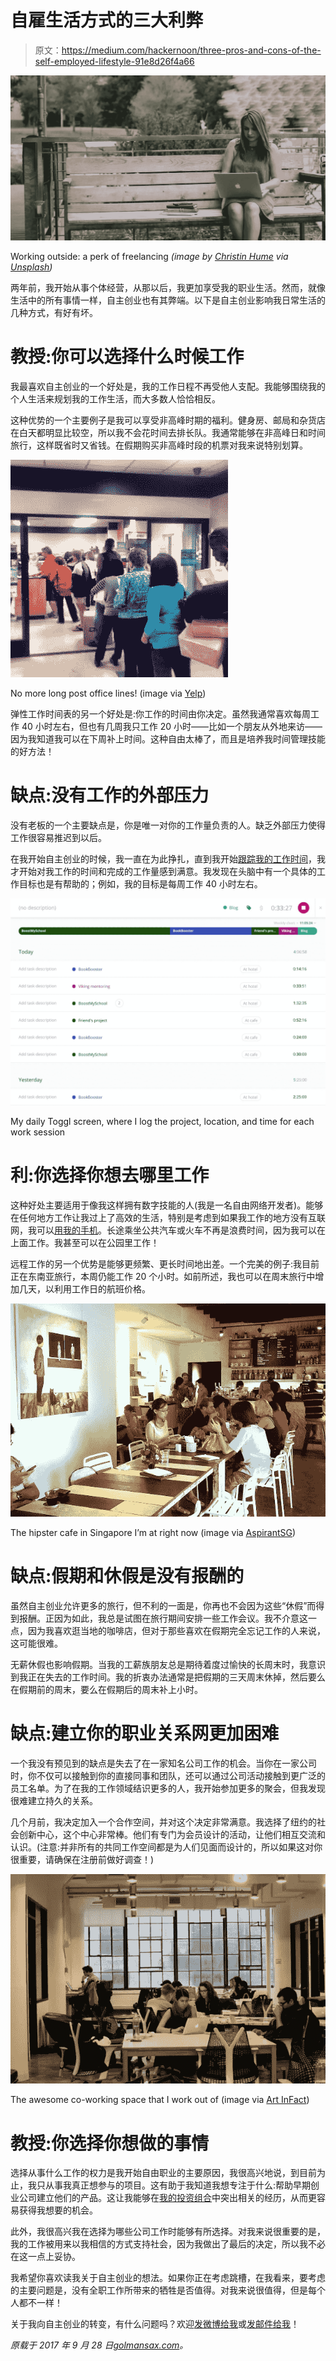# 自雇生活方式的三大利弊

> 原文：<https://medium.com/hackernoon/three-pros-and-cons-of-the-self-employed-lifestyle-91e8d26f4a66>

![](img/1713f84e680a093c28aa9f847d6317f3.png)

Working outside: a perk of freelancing *(image by* [*Christin Hume*](https://unsplash.com/@christinhumephoto?utm_medium=referral&utm_campaign=photographer-credit&utm_content=creditBadge) *via* [*Unsplash*](http://unsplash.com/?utm_campaign=photographer-credit)*)*

两年前，我开始从事个体经营，从那以后，我更加享受我的职业生活。然而，就像生活中的所有事情一样，自主创业也有其弊端。以下是自主创业影响我日常生活的几种方式，有好有坏。

# 教授:你可以选择什么时候工作

我最喜欢自主创业的一个好处是，我的工作日程不再受他人支配。我能够围绕我的个人生活来规划我的工作生活，而大多数人恰恰相反。

这种优势的一个主要例子是我可以享受非高峰时期的福利。健身房、邮局和杂货店在白天都明显比较空，所以我不会花时间去排长队。我通常能够在非高峰日和时间旅行，这样既省时又省钱。在假期购买非高峰时段的机票对我来说特别划算。

![](img/35f9b90ddb6c72e27a82789ae310152e.png)

No more long post office lines! (image via [Yelp](http://www.yelp.com/))

弹性工作时间表的另一个好处是:你工作的时间由你决定。虽然我通常喜欢每周工作 40 小时左右，但也有几周我只工作 20 小时——比如一个朋友从外地来访——因为我知道我可以在下周补上时间。这种自由太棒了，而且是培养我时间管理技能的好方法！

# 缺点:没有工作的外部压力

没有老板的一个主要缺点是，你是唯一对你的工作量负责的人。缺乏外部压力使得工作很容易推迟到以后。

在我开始自主创业的时候，我一直在为此挣扎，直到我开始[跟踪我的工作时间](https://golmansax.com/blog/posts/2017/06/08/time-tracking-my-most-effective-productivity-tool-when-self-employed/)，我才开始对我工作的时间和完成的工作量感到满意。我发现在头脑中有一个具体的工作目标也是有帮助的；例如，我的目标是每周工作 40 小时左右。

![](img/6deefeefc50b3be60fd67e2ec713cf32.png)

My daily Toggl screen, where I log the project, location, and time for each work session

# 利:你选择你想去哪里工作

这种好处主要适用于像我这样拥有数字技能的人(我是一名自由网络开发者)。能够在任何地方工作让我过上了高效的生活，特别是考虑到如果我工作的地方没有互联网，我可以[用我的手机](https://www.lifewire.com/how-to-tether-your-cell-phone-as-a-modem-2377918)。长途乘坐公共汽车或火车不再是浪费时间，因为我可以在上面工作。我甚至可以在公园里工作！

远程工作的另一个优势是能够更频繁、更长时间地出差。一个完美的例子:我目前正在东南亚旅行，本周仍能工作 20 个小时。如前所述，我也可以在周末旅行中增加几天，以利用工作日的航班价格。

![](img/3c4106d68e86c48125d2e3aaa5104596.png)

The hipster cafe in Singapore I’m at right now (image via [AspirantSG](https://www.aspirantsg.com/))

# 缺点:假期和休假是没有报酬的

虽然自主创业允许更多的旅行，但不利的一面是，你再也不会因为这些“休假”而得到报酬。正因为如此，我总是试图在旅行期间安排一些工作会议。我不介意这一点，因为我喜欢逛当地的咖啡店，但对于那些喜欢在假期完全忘记工作的人来说，这可能很难。

无薪休假也影响假期。当我的工薪族朋友总是期待着度过愉快的长周末时，我意识到我正在失去的工作时间。我的折衷办法通常是把假期的三天周末休掉，然后要么在假期前的周末，要么在假期后的周末补上小时。

# 缺点:建立你的职业关系网更加困难

一个我没有预见到的缺点是失去了在一家知名公司工作的机会。当你在一家公司时，你不仅可以接触到你的直接同事和团队，还可以通过公司活动接触到更广泛的员工名单。为了在我的工作领域结识更多的人，我开始参加更多的聚会，但我发现很难建立持久的关系。

几个月前，我决定加入一个合作空间，并对这个决定非常满意。我选择了纽约的社会创新中心，这个中心非常棒。他们有专门为会员设计的活动，让他们相互交流和认识。(注意:并非所有的共同工作空间都是为人们见面而设计的，所以如果这对你很重要，请确保在注册前做好调查！)

![](img/181cbfc8fe6ebebe1f7e12bed5b248d6.png)

The awesome co-working space that I work out of (image via [Art InFact](http://www.artinfactmag.com/))

# 教授:你选择你想做的事情

选择从事什么工作的权力是我开始自由职业的主要原因，我很高兴地说，到目前为止，我只从事我真正想参与的项目。这有助于我知道我想专注于什么:帮助早期创业公司建立他们的产品。这让我能够在[我的投资组合](https://golmansax.com/portfolio)中突出相关的经历，从而更容易获得我想要的机会。

此外，我很高兴我在选择为哪些公司工作时能够有所选择。对我来说很重要的是，我的工作被用来以我相信的方式支持社会，因为我做出了最后的决定，所以我不必在这一点上妥协。

我希望你喜欢读我关于自主创业的想法。如果你正在考虑跳槽，在我看来，要考虑的主要问题是，没有全职工作所带来的牺牲是否值得。对我来说很值得，但是每个人都不一样！

关于我向自主创业的转变，有什么问题吗？欢迎[发微博给我](https://twitter.com/golmansax)或[发邮件给我](https://golmansax.com/cdn-cgi/l/email-protection#f8909794959996b89f97949599968b9980d69b9795)！

*原载于 2017 年 9 月 28 日*[*golmansax.com*](https://golmansax.com/blog/posts/2017/09/28/three-pros-and-cons-of-the-self-employed-lifestyle/)*。*
